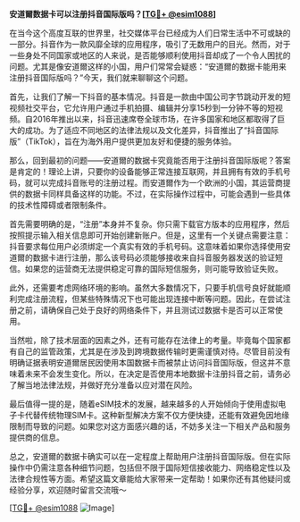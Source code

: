 **安道爾数据卡可以注册抖音国际版吗？[[TG💪+ @esim1088](https://t.me/s/esim1088)]**

在当今这个高度互联的世界里，社交媒体平台已经成为人们日常生活中不可或缺的一部分。抖音作为一款风靡全球的应用程序，吸引了无数用户的目光。然而，对于一些身处不同国家或地区的人来说，是否能够顺利使用抖音却成了一个令人困扰的问题。尤其是像安道爾这样的小国，用户们常常会疑惑：“安道爾的数据卡能用来注册抖音国际版吗？”今天，我们就来聊聊这个问题。

首先，让我们了解一下抖音的基本情况。抖音是一款由中国公司字节跳动开发的短视频社交平台，它允许用户通过手机拍摄、编辑并分享15秒到一分钟不等的短视频。自2016年推出以来，抖音迅速席卷全球市场，在许多国家和地区都取得了巨大的成功。为了适应不同地区的法律法规以及文化差异，抖音推出了“抖音国际版”（TikTok），旨在为海外用户提供更加友好和便捷的服务体验。

那么，回到最初的问题——安道爾的数据卡究竟能否用于注册抖音国际版呢？答案是肯定的！理论上讲，只要你的设备能够正常连接互联网，并且拥有有效的手机号码，就可以完成抖音账号的注册过程。而安道爾作为一个欧洲的小国，其运营商提供的数据卡同样具备这样的功能。不过，在实际操作过程中，可能会遇到一些具体的技术性障碍或者限制条件。

首先需要明确的是，“注册”本身并不复杂。你只需下载官方版本的应用程序，然后按照提示输入相关信息即可开始创建新账户。但是，这里有一个关键点需要注意：抖音要求每位用户必须绑定一个真实有效的手机号码。这意味着如果你选择使用安道爾的数据卡进行注册，那么该号码必须能够接收来自抖音服务器发送的验证短信。如果您的运营商无法提供稳定可靠的国际短信服务，则可能导致验证失败。

此外，还需要考虑网络环境的影响。虽然大多数情况下，只要手机信号良好就能顺利完成注册流程，但某些特殊情况下也可能出现连接中断等问题。因此，在尝试注册之前，请确保自己处于良好的网络条件下，并且测试过数据卡是否可以正常使用。

当然啦，除了技术层面的因素之外，还有可能存在法律上的考量。毕竟每个国家都有自己的监管政策，尤其是在涉及到跨境数据传输时更需谨慎对待。尽管目前没有明确证据表明安道爾居民因使用本国数据卡而被禁止访问抖音国际版，但这并不意味着未来不会发生变化。所以，在决定是否使用本地数据卡注册抖音之前，请务必了解当地法律法规，并做好充分准备以应对潜在风险。

最后值得一提的是，随着eSIM技术的发展，越来越多的人开始倾向于使用虚拟电子卡代替传统物理SIM卡。这种新型解决方案不仅方便快捷，还能有效避免因地缘限制而导致的问题。如果您对这方面感兴趣的话，不妨多关注一下相关产品和服务提供商的信息。

总之，安道爾的数据卡确实可以在一定程度上帮助用户注册抖音国际版。但在实际操作中仍需注意各种细节问题，包括但不限于国际短信接收能力、网络稳定性以及法律合规性等方面。希望这篇文章能给大家带来一定帮助！如果你还有其他疑问或经验分享，欢迎随时留言交流哦～

[[TG💪+ @esim1088](https://t.me/s/esim1088) ![Image](https://i.postimg.cc/4NQfJmqS/Snipaste-2025-05-13-00-14-12.png)]